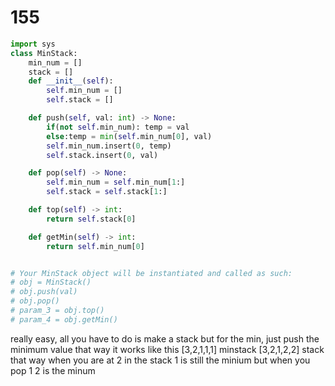 # 155 

```py
import sys
class MinStack:
    min_num = []
    stack = []
    def __init__(self):
        self.min_num = []
        self.stack = []

    def push(self, val: int) -> None:
        if(not self.min_num): temp = val
        else:temp = min(self.min_num[0], val)
        self.min_num.insert(0, temp)
        self.stack.insert(0, val)

    def pop(self) -> None:
        self.min_num = self.min_num[1:]
        self.stack = self.stack[1:]

    def top(self) -> int:
        return self.stack[0]

    def getMin(self) -> int:
        return self.min_num[0]


# Your MinStack object will be instantiated and called as such:
# obj = MinStack()
# obj.push(val)
# obj.pop()
# param_3 = obj.top()
# param_4 = obj.getMin()
```
really easy, all you have to do is make a stack
but for the min, just push the minimum value that way it works like this 
[3,2,1,1,1] minstack
[3,2,1,2,2] stack
that way when you are at 2 in the stack 1 is still the minium but when you pop 1
2 is the minum